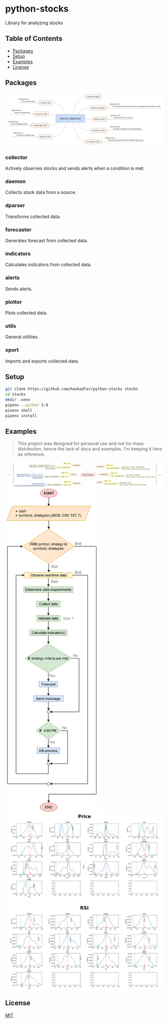 # python-stocks

Library for analyzing stocks

## Table of Contents

- [Packages](#packages)
- [Setup](#setup)
- [Examples](#examples)
- [License](#license)

## Packages

![stocks-daemon](docs/stocks-daemon.png)

### collector

Actively observes stocks and sends alerts when a condition is met.

### daemon

Collects stock data from a source.

### dparser

Transforms collected data.

### forecaster

Generates forecast from collected data.

### indicators

Calculates indicators from collected data.

### alerts

Sends alerts.

### plotter

Plots collected data.

### utils

General utilities.

### xport

Imports and exports collected data.

## Setup

```bash
git clone https://github.com/hankadler/python-stocks stocks
cd stocks
mkdir .venv
pipenv --python 3.9
pinenv shell
pipenv install
```

## Examples

> This project was designed for personal use and not for mass distribution,
> hence the lack of docs and examples. I'm keeping it here as reference.

![data-structures](docs/data-structures.png)
![flowchart](docs/flowchart.png)
![plots-example](docs/plots-example.png)

## License

[MIT](LICENSE)
